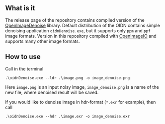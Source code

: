 ## What is it

The release page of the repository contains compiled version of the [OpenImageDenoise](https://github.com/OpenImageDenoise/oidn) library. Default distribution of the OIDN contains simple denoising application ```oidnDenoise.exe```, but it supports only ```ppm``` and ```ppf``` image formats. Version in this repository compiled with [OpenImageIO](https://github.com/OpenImageIO/oiio) and supports many other image formats.

## How to use

Call in the terminal

```.\oidnDenoise.exe --ldr .\image.png -o image_denoise.png```

Here ```image.png``` is an input noisy image, ```image_denoise.png``` is a name of the new file, where denoised result will be saved.

If you would like to denoise image in hdr-format (```*.exr``` for example), then call

```.\oidnDenoise.exe --hdr .\image.exr -o image_denoise.exr```
